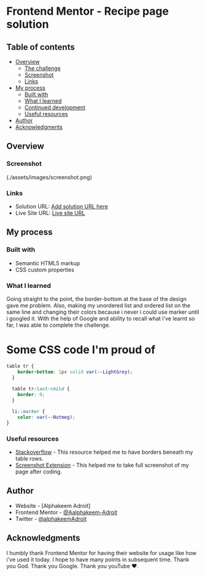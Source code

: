# Frontend Mentor - Recipe page solution

## Table of contents

- [Overview](#overview)
  - [The challenge](#the-challenge)
  - [Screenshot](#screenshot)
  - [Links](#links)
- [My process](#my-process)
  - [Built with](#built-with)
  - [What I learned](#what-i-learned)
  - [Continued development](#continued-development)
  - [Useful resources](#useful-resources)
- [Author](#author)
- [Acknowledgments](#acknowledgments)

## Overview


### Screenshot

(./assets/images/screenshot.png)


### Links

- Solution URL: [Add solution URL here](https://your-solution-url.com)
- Live Site URL: [Live site URL]([https://your-live-site-url.com](https://aalphakeem-adroit.github.io/Recipe/))

## My process

### Built with

- Semantic HTML5 markup
- CSS custom properties

### What I learned

Going straight to the point,  the border-bottom at the base of the design gave me problem. Also, making my unordered list and ordered list on the same line and changing their colors because i never i could use marker until i googled it. With the help of Google and ability to recall what i've learnt so far, I was able to complete the challenge. 


<h1>Some CSS code I'm proud of</h1>

```css
table tr {
    border-bottom: 1px solid var(--LightGrey);
  }
  
  table tr:last-child {
    border: 0;
  }

  li::marker {
    color: var(--Nutmeg);
}
```


### Useful resources

- [Stackoverflow](https://stackoverflow.com/questions/13624276/how-to-separate-table-rows-with-a-line) - This resource helped me to have borders beneath my table rows.
- [Screenshot Extension](https://chromewebstore.google.com/detail/screenshot-tool-screen-ca/edlifbnjlicfpckhgjhflgkeeibhhcii?hl=en-US&utm_source=ext_sidebar) - This helped me to take full screenshot of my page after coding.


## Author

- Website - [Alphakeem Adroit]
- Frontend Mentor - [@Aalphakeem-Adroit](https://www.frontendmentor.io/profile/Aalphakeem-Adroit)
- Twitter - [@alphakeemAdroit](https://www.twitter.com/alphakeemAdroit)


## Acknowledgments

I humbly thank Frontend Mentor for having their website for usage like how i've used it today. I hope to have many points in subsequent time. Thank you God. Thank you Google. Thank you youTube ❤️.
